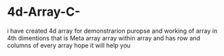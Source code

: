 # 4d-Array-C-
i have created 4d array for  demonstrarion puropse and working of array in 4th dimentions  that is Meta array array within array and has row and columns of every array hope it will help you 
